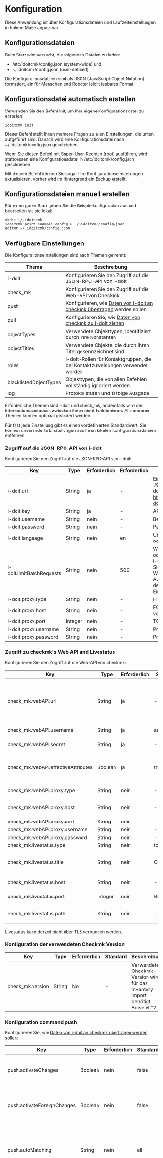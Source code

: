 # Konfiguration

Diese Anwendung ist über Konfigurationsdateien und Laufzeiteinstellungen in hohem Maße anpassbar.

## Konfigurationsdateien

Beim Start wird versucht, die folgenden Dateien zu laden:

*   /etc/idoitcmk/config.json (system-wide) und
*   ~/.idoitcmk/config.json (user-defined)

Die Konfigurationsdateien sind als JSON (JavaScript Object Notation) formatiert, ein für Menschen und Roboter leicht lesbares Format.

## Konfigurationsdatei automatisch erstellen

Verwenden Sie den Befehl init, um Ihre eigene Konfigurationsdatei zu erstellen:

```shell
idoitcmk init
```

Dieser Befehl stellt Ihnen mehrere Fragen zu allen Einstellungen, die unten aufgeführt sind. Danach wird eine Konfigurationsdatei nach ~/.idoitcmk/config.json geschrieben.

Wenn Sie diesen Befehl mit Super-User-Rechten (root) ausführen, wird stattdessen eine Konfigurationsdatei in /etc/idoitcmk/config.json geschrieben.

Mit diesem Befehl können Sie sogar Ihre Konfigurationseinstellungen aktualisieren. Vorher wird im Hintergrund ein Backup erstellt.

## Konfigurationsdateien manuell erstellen

Für einen guten Start geben Sie die Beispielkonfiguration aus und bearbeiten sie sie lokal:

```shell
mkdir ~/.idoitcmk
idoitcmk print-example-config > ~/.idoitcmk/config.json
editor ~/.idoitcmk/config.json
```

## Verfügbare Einstellungen

Die Konfigurationseinstellungen sind nach Themen getrennt:

| Thema                  | Beschreibung                                                                                                                           |
| ---------------------- | -------------------------------------------------------------------------------------------------------------------------------------- |
| i-doit                 | Konfigurieren Sie den Zugriff auf die JSON-RPC-API von i-doit                                                                          |
| check_mk               | Konfigurieren Sie den Zugriff auf die Web-API von Checkmk                                                                              |
| push                   | Konfigurieren, wie [Daten von i-doit an checkmk übertragen](./wato-konfiguration-auf-basis-von-cmdb-daten-generieren.md) werden sollen |
| pull                   | Konfigurieren Sie, wie [Daten von checkmk zu i-doit ziehen](./bestandsdaten-in-die-cmdb-importieren.md)                                |
| objectTypes            | Verwendete Objekttypen, identifiziert durch ihre Konstanten                                                                            |
| objectTitles           | Verwendete Objekte, die durch ihren Titel gekennzeichnet sind                                                                          |
| roles                  | i-doit-Rollen für Kontaktgruppen, die bei Kontaktzuweisungen verwendet werden                                                          |
| blacklistedObjectTypes | Objekttypen, die von allen Befehlen vollständig ignoriert werden                                                                       |
| log                    | Protokollstufen und farbige Ausgabe                                                                                                    |

Erforderliche Themen sind i-doit und check_mk, andernfalls wird der Informationsaustausch zwischen ihnen nicht funktionieren. Alle anderen Themen können optional geändert werden.

Für fast jede Einstellung gibt es einen vordefinierten Standardwert. Sie können unveränderte Einstellungen aus Ihren lokalen Konfigurationsdateien entfernen.

### Zugriff auf die JSON-RPC-API von i-doit

Konfigurieren Sie den Zugriff auf die JSON-RPC-API von i-doit:

| Key                       | Type    | Erforderlich | Erforderlich | Beschreibung                                                                                                                                                             |
| ------------------------- | ------- | ------------ | ------------ | ------------------------------------------------------------------------------------------------------------------------------------------------------------------------ |
| i-doit.url                | String  | ja           | -            | Einstiegspunkt zur JSON-RPC-API von i-doit (Beispiel: <http://demo.i-doit.com/src/jsonrpc.php>)                                                                          |
| i-doit.key                | String  | ja           | -            | API key                                                                                                                                                                  |
| i-doit.username           | String  | nein         | -            | Benutzername                                                                                                                                                             |
| i-doit.password           | String  | nein         | -            | Passwort                                                                                                                                                                 |
| i-doit.language           | String  | nein         | en           | Unterstützte Sprache en oder de                                                                                                                                          |
| i-doit.limitBatchRequests | String  | nein         | 500          | Wenn Sie Leistungs- oder Speicherprobleme in i-doit haben, verringern Sie diese Einstellung. Der Wert 100 ist ein guter Ausgangspunkt. 0 deaktiviert jede Einschränkung. |
| i-doit.proxy.type         | String  | nein         | -            | HTTP oder SOCKS5                                                                                                                                                         |
| i-doit.proxy.host         | String  | nein         | -            | FQDN oder IP Adresse vom Proxy                                                                                                                                           |
| i-doit.proxy.port         | Integer | nein         | -            | TCP/IP port                                                                                                                                                              |
| i-doit.proxy.username     | String  | nein         | -            | Proxy Benutzername                                                                                                                                                       |
| i-doit.proxy.password     | String  | nein         | -            | Proxy Passwort                                                                                                                                                           |

### Zugriff zu checkmk's Web API und Livestatus

Konfigurieren Sie den Zugriff auf die Web-API von checkmk:

| Key                                 | Type    | Erforderlich | Standard   | Beschreibung                                                                                   |
| ----------------------------------- | ------- | ------------ | ---------- | ---------------------------------------------------------------------------------------------- |
| check_mk.webAPI.url                 | String  | ja           | -          | Einstiegspunkt zur Web-API von Checkmk (Beispiel: <http://CheckMK-Server/site-name/check_mk/>) |
| check_mk.webAPI.username            | String  | ja           | automation | Automation Benutzer                                                                            |
| check_mk.webAPI.secret              | String  | ja           | -          | Automation secret                                                                              |
| check_mk.webAPI.effectiveAttributes | Boolean | ja           | true       | Abrufen von geerbten Einstellungen aus Regelsätzen, Ordnern usw.                               |
| check_mk.webAPI.proxy.type          | String  | nein         | -          | HTTP oder SOCKS5                                                                               |
| check_mk.webAPI.proxy.host          | String  | nein         | -          | FQDN oder IP Address vom Proxy                                                                 |
| check_mk.webAPI.proxy.port          | String  | nein         | -          | TCP/IP port                                                                                    |
| check_mk.webAPI.proxy.username      | String  | nein         | -          | Benutzername                                                                                   |
| check_mk.webAPI.proxy.password      | String  | nein         | -          | Passwort                                                                                       |
| check_mk.livestatus.type            | String  | nein         | tcp        | tcp oder socket                                                                                |
| check_mk.livestatus.title           | String  | nein         | Check_MK   | Eindeutiger Name für diese Livestatus-Instanz                                                  |
| check_mk.livestatus.host            | String  | nein         | -          | Hostname (type tcp only)                                                                       |
| check_mk.livestatus.port            | Integer | nein         | 6557       | TCP/IP port (type tcp only)                                                                    |
| check_mk.livestatus.path            | String  | nein         | -          | Pfad zum UNIX socket (type socket only)                                                        |

Livestatus kann derzeit nicht über TLS verbunden werden.

### Konfiguration der verwendeten Checkmk Version

| Key              | Type   | Erforderlich | Standard | Beschreibung                                                                     |
| ---------------- | ------ | ------------ | -------- | -------------------------------------------------------------------------------- |
| check_mk.version | String | No           | -        | Verwendete Checkmk-Version wird für das Inventory import benötigt Beispiel "2.1" |

### Konfiguration command push

Konfigurieren Sie, wie [Daten von i-doit an checkmk übertragen werden sollen](./wato-konfiguration-auf-basis-von-cmdb-daten-generieren.md):

| Key                         | Type    | Erforderlich | Standard | Beschreibung                                                                                                                                                                                           |
| --------------------------- | ------- | ------------ | -------- | ------------------------------------------------------------------------------------------------------------------------------------------------------------------------------------------------------ |
| push.activateChanges        | Boolean | nein         | false    | Aktivieren Sie alle Änderungen mit Ausnahme der ausländischen Änderungen                                                                                                                               |
| push.activateForeignChanges | Boolean | nein         | false    | Aktivieren Sie alle Änderungen, einschließlich fremder Änderungen; push.activateChanges muss true sein                                                                                                 |
| push.autoMatching           | String  | nein         | all      | Deaktiviere autoTagging (none), Suchen Sie einfach nach dem ersten Treffer (first) oder versuchen, alle Ausdrücke zu finden (all)                                                                      |
| push.autoSite               | Boolean | nein         | false    | In einer Umgebung mit mehreren Standorten wird jeder Host von einem Standort überwacht. Mit dem Wert "location" kann ein Standort automatisch über den Pfad des Objekts location identifiziert werden. |
| push.autoTagging            | Object  | nein         | -        | Fügen Sie Host-Tags dynamisch auf der Grundlage von Objektinformationen hinzu, die regulären Ausdrücken entsprechen; siehe Abschnitt "Auto tagging"                                                    |
| push.bakeAgents             | Boolean | nein         | false    | Automatisches Backen von Agenten; keine Verteilung von Agenten                                                                                                                                         |
| push.contactGroupIdentifier | String  | nein         | title    | Sammeln von Kontaktgruppen nach ihren Objekttiteln (title) oder nach ihren LDAP-DNs (ldap)                                                                                                             |
| push.defaultWATOFolder      | String  | nein         | -        | Hosts in diesen Ordner verschieben, falls nicht festgelegt; leerer Wert bedeutet Hauptordner                                                                                                           |
| push.discoverServices       | Boolean | nein         | false    | Suchen Sie nach Diensten auf neuen/geänderten Hosts                                                                                                                                                    |
| push.location               | Boolean | nein         | true     |                                                                                                                                                                                                        |

#### Auto tagging

Beispiel:

```json
{
    "push": {
        "autoTagging": {
            "title": {
                "/^00/": {
                    "tag_agent": "cmk-agent",
                    "tag_criticality": "prod"
                },
                "/mail/": {
                    "tag_system": "mail"
                }
            },
            "hostname": {
                "/^vm/": {
                    "tag_networking": "dmz"
                }
            },
            "fqdn": {
                "/test\\.local$/": {
                    "tag_criticality": "test"
                }
            }
        },
        "autoMatching": "all"
    }
}
```

Versucht, alle Ausdrücke zu finden:

*   Objekte, deren Titel (title) mit 00 beginnt, werden von einem Agenten geprüft und als produktiv eingestuft.
*   Objekte, deren Titel (title) mit mail in der Mitte beginnt, werden als Mail-Hosts gekennzeichnet.
*   Objekte, deren Hostnamen ( hostname) mit vm beginnen, werden der DMZ zugewiesen.
*   Objekte, deren voll qualifizierte Domänennamen (fqdn) mit test.local enden, werden als test gekennzeichnet.

### Konfiguration command pull

Konfigurieren Sie, wie [Daten von Checkmk zu i-doit ziehen](./bestandsdaten-in-die-cmdb-importieren.md):

| Key                                    | Type    | Erforderlich | Standard                                                                        | Beschreibung                                                                                                                                         |
| -------------------------------------- | ------- | ------------ | ------------------------------------------------------------------------------- | ---------------------------------------------------------------------------------------------------------------------------------------------------- |
| pull.createObjects                     | Boolean | nein         | true                                                                            | Unbekannte Hosts werden als neue Objekte erstellt                                                                                                    |
| pull.createUnknownSoftwareApplications | Boolean | nein         | true                                                                            | Unbekannte Anwendungen werden als neue Objekte erstellt                                                                                              |
| pull.objectType                        | String  | nein         | C__OBJTYPE__SERVER                                                              | Setzen der Objekttyp Konstante für neue Objekte                                                                                                      |
| pull.updateObjects                     | String  | nein         | overwrite or merge                                                              | Wenn der Host in i-doit gefunden wird, werden bestehende Kategorieeinträge "überschrieben", "zusammengelegt" oder "ignoriert" (nur Listenkategorien) |
| pull.identifier                        | Array   | nein         | ["title", "hostname", "fqdn", "hostaddress", "alias", "user-defined", "serial"] | Suchen Sie nach diesen Identifiers, um Hosts mit Objekten abzugleichen; siehe Abschnitt "Identifiers".                                               |
| pull.minMatch                          | Integer | nein         | 2                                                                               | Objekt und Host müssen sich eine Mindestmenge an identifiers                                                                                         |
| pull.attributes                        | Array   | nein         | _See section "Attributes"_                                                      | Liste der Kategorie Konstanten, die geändert werden sollen; siehe Abschnitt "Attribute".                                                             |
| pull.enableExport                      | Boolean | nein         | true                                                                            | Host-Konfiguration in Kategorie schreiben Check_MK Host                                                                                              |
| pull.enableLivestatus                  | Boolean | nein         | true                                                                            | Host-Konfiguration in Kategorie schreiben Monitoring                                                                                                 |
| pull.ports                             | String  | nein         | physical                                                                        | Hinzufügen/Aktualisieren physical oder logical Netzwerk ports                                                                                        |

#### Identifiers

In i-doit gibt es mehrere Attribute, die sich als eindeutige Bezeichner eignen, um sie mit Hosts in checkmk abzugleichen:

| Identifier   | Category      | Beschreibung                                       |
| ------------ | ------------- | -------------------------------------------------- |
| title        | General       | Objekt Bezeichnung                                 |
| hostname     | Host address  | Hostname                                           |
| fqdn         | Host address  | Fully qualified domain name                        |
| hostaddress  | Host address  | Primäre IPv4 oder IPv6 Adresse                     |
| alias        | Check_MK Host | Host alias                                         |
| user-defined | Check_MK Host | Benutzerdefinierter Wert für das Attribut hostname |
| serial       | Modell        | Seriennummer in der Modell Kategorie               |

Beispiel:

    {
        "pull": {
            "identifier": [
                "title",
                "hostname",
                "fqdn",
                "hostaddress",
                "alias",
                "user-defined"
            ],
            "minMatch": 2
        }
    }

#### Attribute

In i-doit ist jedes Objektattribut an eine sogenannte Kategorie gebunden. Diese Kategorien können geändert werden:

| Category                | Konstante                 | Standard | Beschreibung                                   |
| ----------------------- | ------------------------- | -------- | ---------------------------------------------- |
| Access                  | C__CATG__ACCESS           | true     | Link zum host in checkmk                       |
| Application             | C__CATG__APPLICATION      | false    | Softwarezuweisungen                            |
| Contact assignment      | C__CATG__CONTACT          | true     | Kontaktgruppen mit Rolle roles.monitoring      |
| CPU                     | C__CATG__CPU              | true     | CPU Kerne                                      |
| Drive                   | C__CATG__DRIVE            | true     | Mount points                                   |
| Graphic card            | C__CATG__GRAPHIC          | true     | (Virtual) Grafikarte                           |
| Host address            | C__CATG__IP               | true     | IP Adressen und hostname                       |
| Memory                  | C__CATG__MEMORY           | true     | Gesamter Speicher                              |
| Model                   | C__CATG__MODEL            | true     | Hersteller, Modellbezeichnung und Seriennummer |
| Operating system        | C__CATG__OPERATING_SYSTEM | true     | Betriebssystem                                 |
| Network > logical Ports | C__CATG__NETWORK_LOG_PORT | true     | Aktive logische Ports mit MAC-Adresse          |
| Network > Port          | C__CATG__NETWORK_PORT     | true     | Aktive physische Ports mit MAC-Adresse         |

Beispiel:

```json
{
    "pull": {
        "attributes": {
            "C__CATG__ACCESS": true,
            "C__CATG__APPLICATION": true,
            "C__CATG__CONTACT": true,
            "C__CATG__CPU": true,
            "C__CATG__DRIVE": true,
            "C__CATG__GRAPHIC": true,
            "C__CATG__IP": true,
            "C__CATG__MEMORY": true,
            "C__CATG__MODEL": true,
            "C__CATG__OPERATING_SYSTEM": true,
            "C__CATG__NETWORK_LOG_PORT": true,
            "C__CATG__NETWORK_PORT": true
        }
    }
}
```

### Objekt-typen

Verwendete Objekt-typen gekennzeichnet durch ihre Konstanten:

| Key                                    | Type   | Erforderlich | Standard                     | Beschreibung                      |
| -------------------------------------- | ------ | ------------ | ---------------------------- | --------------------------------- |
| Key                                    | Type   | Erforderlich | Standard                     | Beschreibung                      |
| ---                                    | ---    | ---          | ---                          | ---                               |
| objectTypes.contactGroup               | String | nein         | C__OBJTYPE__PERSON_GROUP     | Kontakt Gruppen                   |
| objectTypes.operatingSystem            | String | nein         | C__OBJTYPE__OPERATING_SYSTEM | Betriebssysteme                   |
| objectTypes.subnetwork                 | String | nein         | C__OBJTYPE__LAYER3_NET       | Teilnetze                         |
| objectTypes.remoteManagementController | String | nein         | C__OBJTYPE__RM_CONTROLLER    | Controller für die Fernverwaltung |

### Object titles

Used objects identified by their titles:

| Key             | Type   | Erforderlich | Standard  | Beschreibung                        |
| --------------- | ------ | ------------ | --------- | ----------------------------------- |
| IPv4 subnetwork | String | nein         | Global v4 | Standard Teilnetz für IPv4-Adressen |
| IPv6 subnetwork | String | nein         | Global v6 | Standard Teilnetz für IPv6-Adressen |

### Roles

This is a list of i-doit roles for contact groups used in contact assignments:

| Key              | Type   | Erforderlich | Standard   | Beschreibung                                                                 |
| ---------------- | ------ | ------------ | ---------- | ---------------------------------------------------------------------------- |
| roles.monitoring | String | nein         | Monitoring | i-doit Rolle für Kontaktgruppen, die bei Kontaktzuweisungen verwendet werden |

### Ignorierte Objekt-typen

Diese Liste von Objekt-typen wird von Standard vollständig ignoriert:

| Objekt-Typ              | Konstante                       |
| ----------------------- | ------------------------------- |
| Kabeltrasse             | C__CMDB__OBJTYPE__CABLE_TRAY    |
| Leerrohr                | C__CMDB__OBJTYPE__CONDUIT       |
| Objekt Gruppe           | C__OBJECT_TYPE__GROUP           |
| Flugzeug                | C__OBJTYPE__AIRCRAFT            |
| Anwendung               | C__OBJTYPE__APPLICATION         |
| Gebäude                 | C__OBJTYPE__BUILDING            |
| Kabel                   | C__OBJTYPE__CABLE               |
| Mobilfunkverträge       | C__OBJTYPE__CELL_PHONE_CONTRACT |
| Stadt                   | C__OBJTYPE__CITY                |
| Land                    | C__OBJTYPE__COUNTRY             |
| Datenbankinstanz        | C__OBJTYPE__DATABASE_INSTANCE   |
| Datenbankschema         | C__OBJTYPE__DATABASE_SCHEMA     |
| DBMS                    | C__OBJTYPE__DBMS                |
| Notfallplan             | C__OBJTYPE__EMERGENCY_PLAN      |
| Schrank                 | C__OBJTYPE__ENCLOSURE           |
| Datei                   | C__OBJTYPE__FILE                |
| Generische Vorlage      | C__OBJTYPE__GENERIC_TEMPLATE    |
| Informationsverbünde    | C__OBJTYPE__INFORMATION_DOMAIN  |
| Service                 | C__OBJTYPE__IT_SERVICE          |
| Kryptokarte             | C__OBJTYPE__KRYPTO_CARD         |
| Layer 2 Net             | C__OBJTYPE__LAYER2_NET          |
| Layer 3-Net             | C__OBJTYPE__LAYER3_NET          |
| Lizenzen                | C__OBJTYPE__LICENCE             |
| Generischer Standort    | C__OBJTYPE__LOCATION_GENERIC    |
| Vertrag                 | C__OBJTYPE__MAINTENANCE         |
| Middleware              | C__OBJTYPE__MIDDLEWARE          |
| Migrationsobjekte       | C__OBJTYPE__MIGRATION_OBJECT    |
| Nagios Host-Template    | C__OBJTYPE__NAGIOS_HOST_TPL     |
| Nagios Service          | C__OBJTYPE__NAGIOS_SERVICE      |
| Nagios Service-Template | C__OBJTYPE__NAGIOS_SERVICE_TPL  |
| Netzbereich             | C__OBJTYPE__NET_ZONE            |
| Betriebssystem          | C__OBJTYPE__OPERATING_SYSTEM    |
| Organisation            | C__OBJTYPE__ORGANIZATION        |
| Parallel relation       | C__OBJTYPE__PARALLEL_RELATION   |
| Patch Panel             | C__OBJTYPE__PATCH_PANEL         |
| Personen                | C__OBJTYPE__PERSON              |
| Personengruppen         | C__OBJTYPE__PERSON_GROUP        |
| Schrank Segment         | C__OBJTYPE__RACK_SEGMENT        |
| Beziehung               | C__OBJTYPE__RELATION            |
| Replikationsobjekt      | C__OBJTYPE__REPLICATION         |
| Raum                    | C__OBJTYPE__ROOM                |
| SAN Zoning              | C__OBJTYPE__SAN_ZONING          |
| Systemdienst            | C__OBJTYPE__SERVICE             |
| SIM-Karte               | C__OBJTYPE__SIM_CARD            |
| SOA stack               | C__OBJTYPE__SOA_STACK           |
| Supernetz               | C__OBJTYPE__SUPERNET            |
| Fahrzeug                | C__OBJTYPE__VEHICLE             |
| VRRP                    | C__OBJTYPE__VRRP                |
| WAN                     | C__OBJTYPE__WAN                 |
| Leitungsnetz            | C__OBJTYPE__WIRING_SYSTEM       |
| Arbeitsplatz            | C__OBJTYPE__WORKSTATION         |

Es ist nicht möglich, Objekt-Typen aus dieser Liste zu entfernen (bitte erstellen Sie Ticket, wenn Sie dies trotzdem tun wollen). Aber Sie können diese Liste um andere Objekt-Typen erweitern.

Im nächsten Beispiel werden auch alle Objekte vom Typ Client ignoriert. Um diesen Objekt-Typ zu identifizieren, verwenden Sie seine Konstante anstelle seiner (englischen oder deutschen) Bezeichnung:

```json
{
    "blacklistedObjectTypes": [
        "C__OBJTYPE__CLIENT"
    ]
}
```

### LogLevel

Das CLI-Tool idoitcmk hat verschiedene Log-Ebenen:

| Level   | Wert |
| ------- | ---- |
| Level   | Wert |
| ---     | ---  |
| Fatal   | 1    |
| Error   | 2    |
| Warning | 4    |
| Notice  | 8    |
| Info    | 16   |
| Debug   | 32   |

Es gibt eine Konfigurationseinstellung log.verbosity, um die Standard-Protokollstufe anzupassen. Dieser Wert wird verwendet, wenn weder die Laufzeitoption -v|--verbose noch -q|--quiet verwendet werden. Der aktuelle Standardwert ist 31. Das bedeutet, dass alle Log-Meldungen außer Debug-Meldungen enthalten sind.

Auf der einen Seite setzt die Laufzeitoption -v|--verbose diese Konfigurationseinstellung temporär auf 63, was alle Loglevel einschließt. Auf der anderen Seite setzt die Laufzeitoption -q|--quiet diese Einstellung temporär auf 3 (nur fatale Fehler und Fehler).

## Zusätzliche Konfigurationsdateien

Optional können Sie eine oder mehrere zusätzliche JSON-formatierte Konfigurationsdateien mit der Option -c oder --config übergeben. Wiederholen Sie die Option für mehr als eine Datei. Zum Beispiel:

```shell
idoitcmk push --config i-doit-testing.json --config check_mk-testing.json
```

## Laufzeit-Einstellungen

Sie möchten einige Einstellungen während der Laufzeit ändern? Das können Sie mit den Optionen -s und --setting tun. Trennen Sie verschachtelte Schlüssel mit ., zum Beispiel:

```shell
idoitcmk push --setting "push.activateChanges=true"
idoitcmk pull -s ['pull.attributes={"C__CATG__ACCESS": true,"C__CATG__APPLICATION": true,"C__CATG__CONTACT": true,"C__CATG__CPU": true,"C__CATG__DRIVE": true,"C__CATG__GRAPHIC": true,"C__CATG__IP": true,"C__CATG__MEMORY": true,"C__CATG__MODEL": true,"C__CATG__OPERATING_SYSTEM": true,"C__CATG__NETWORK_LOG_PORT": true,"C__CATG__NETWORK_PORT": true}']
```

Option "Wiederholen" für mehr als eine Einstellung.

## Reihenfolge der Konfigurationseinstellungen ist wichtig

Wie Sie bereits gelesen haben, haben Sie verschiedene Möglichkeiten, Ihre bevorzugten Einstellungen an diese Anwendung zu übergeben. Diese Anwendung folgt dieser Reihenfolge:

1. Die Standardeinstellungen werden überschrieben durch
2. Systemweite Einstellungen (/etc/idoitcmk/config.json) werden überschrieben mit
3. Benutzerdefinierte Einstellungen (~/.idoitcmk/config.json) werden überschrieben mit
4. Zusätzliche Konfigurationsdateien (Optionen -c FILE oder --config FILE) werden überschrieben mit
5. Laufzeiteinstellungen (Optionen -s KEY=VALUE oder --setting KEY=VALUE)

## Testen Sie Ihre Konfiguration

Mit dem Befehl `configtest` können Sie eine detaillierte Überprüfung Ihrer Konfigurationseinstellungen durchführen. Dies ist sehr nützlich, nachdem Sie Ihre Einstellungen erstellt oder geändert haben:

```shell
idoitcmk configtest
```

## Geben Sie Ihre Konfiguration aus

Wenn Sie eine Reihe von Konfigurationsdateien und Laufzeiteinstellungen haben, ist es manchmal gut zu wissen, was Ihre kompilierten Einstellungen sind:

```shell
idoitcmk print-config
```

Damit werden Ihre aktuellen Konfigurationseinstellungen JSON-formatiert auf STDOUT ausgegeben.
